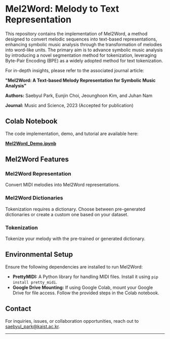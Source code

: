 # Mel2Word: Melody to Text Representation

This repository contains the implementation of Mel2Word, a method designed to convert melodic sequences into text-based representations, enhancing symbolic music analysis through the transformation of melodies into word-like units. The primary aim is to advance symbolic music analysis by introducing a novel segmentation method for tokenization, leveraging Byte-Pair Encoding (BPE) as a widely adopted method for text tokenization.

For in-depth insights, please refer to the associated journal article:

**"Mel2Word: A Text-based Melody Representation for Symbolic Music Analysis"**

**Authors:** Saebyul Park, Eunjin Choi, Jeounghoon Kim, and Juhan Nam

**Journal:** Music and Science, 2023 (Accepted for publication)

## Colab Notebook

The code implementation, demo, and tutorial are available here: 

[**Mel2Word_Demo.ipynb**](https://colab.research.google.com/drive/1ZfnloqWUDe4yKqWS3ljde3YUxk5y14Xc?usp=sharing)

## Mel2Word Features

### Mel2Word Representation

Convert MIDI melodies into Mel2Word representations.

### Mel2Word Dictionaries

Tokenization requires a dictionary. Choose between pre-generated dictionaries or create a custom one based on your dataset.

### Tokenization

Tokenize your melody with the pre-trained or generated dictionary. 

## Environmental Setup

Ensure the following dependencies are installed to run Mel2Word:

- **PrettyMIDI:** A Python library for handling MIDI files. Install it using `pip install pretty_midi`.
- **Google Drive Mounting:** If using Google Colab, mount your Google Drive for file access. Follow the provided steps in the Colab notebook.

## Contact

For inquiries, issues, or collaboration opportunities, reach out to saebyul_park@kaist.ac.kr.

---
